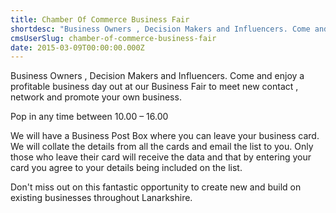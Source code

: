 ```yaml
---
title: Chamber Of Commerce Business Fair
shortdesc: "Business Owners , Decision Makers and Influencers. Come and enjoy a profitable"
cmsUserSlug: chamber-of-commerce-business-fair
date: 2015-03-09T00:00:00.000Z
---
```


Business Owners , Decision Makers and Influencers. Come and enjoy a profitable business day out at our Business Fair to meet new contact , network and promote your own business.

Pop in any time between 10.00 – 16.00

We will have a Business Post Box where you can leave your business card. We will collate the details from all the cards and email the list to you. Only those who leave their card will receive the data and that by entering your card you agree to your details being included on the list.

Don't miss out on this fantastic opportunity to create new and build on existing businesses throughout Lanarkshire.